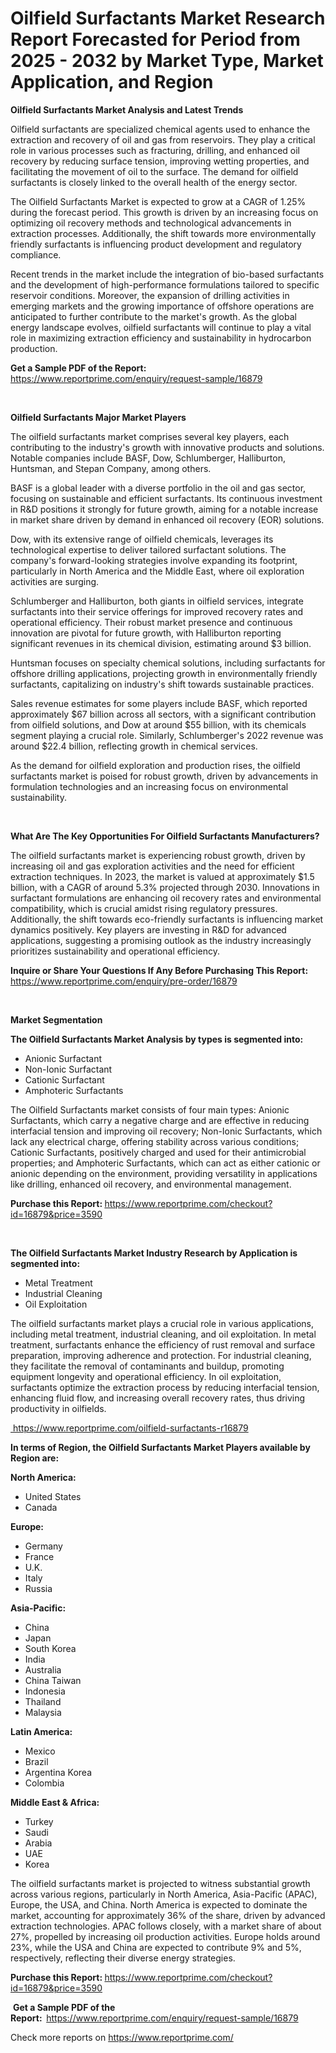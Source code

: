<p><h1>Oilfield Surfactants Market Research Report Forecasted for Period from 2025 -  2032 by Market Type, Market Application, and Region</h1></p><p><strong>Oilfield Surfactants Market Analysis and Latest Trends</strong></p>
<p><p>Oilfield surfactants are specialized chemical agents used to enhance the extraction and recovery of oil and gas from reservoirs. They play a critical role in various processes such as fracturing, drilling, and enhanced oil recovery by reducing surface tension, improving wetting properties, and facilitating the movement of oil to the surface. The demand for oilfield surfactants is closely linked to the overall health of the energy sector.</p><p>The Oilfield Surfactants Market is expected to grow at a CAGR of 1.25% during the forecast period. This growth is driven by an increasing focus on optimizing oil recovery methods and technological advancements in extraction processes. Additionally, the shift towards more environmentally friendly surfactants is influencing product development and regulatory compliance.</p><p>Recent trends in the market include the integration of bio-based surfactants and the development of high-performance formulations tailored to specific reservoir conditions. Moreover, the expansion of drilling activities in emerging markets and the growing importance of offshore operations are anticipated to further contribute to the market's growth. As the global energy landscape evolves, oilfield surfactants will continue to play a vital role in maximizing extraction efficiency and sustainability in hydrocarbon production.</p></p>
<p><strong>Get a Sample PDF of the Report:&nbsp;</strong> <a href="https://www.reportprime.com/enquiry/request-sample/16879?utm_campaign=3360&utm_medium=2&utm_source=Github&utm_content=ia&utm_term=18032025&utm_id=oilfield-surfactants">https://www.reportprime.com/enquiry/request-sample/16879</a></p>
<p>&nbsp;</p>
<p><strong>Oilfield Surfactants Major Market Players</strong></p>
<p><p>The oilfield surfactants market comprises several key players, each contributing to the industry's growth with innovative products and solutions. Notable companies include BASF, Dow, Schlumberger, Halliburton, Huntsman, and Stepan Company, among others. </p><p>BASF is a global leader with a diverse portfolio in the oil and gas sector, focusing on sustainable and efficient surfactants. Its continuous investment in R&D positions it strongly for future growth, aiming for a notable increase in market share driven by demand in enhanced oil recovery (EOR) solutions.</p><p>Dow, with its extensive range of oilfield chemicals, leverages its technological expertise to deliver tailored surfactant solutions. The company's forward-looking strategies involve expanding its footprint, particularly in North America and the Middle East, where oil exploration activities are surging.</p><p>Schlumberger and Halliburton, both giants in oilfield services, integrate surfactants into their service offerings for improved recovery rates and operational efficiency. Their robust market presence and continuous innovation are pivotal for future growth, with Halliburton reporting significant revenues in its chemical division, estimating around $3 billion.</p><p>Huntsman focuses on specialty chemical solutions, including surfactants for offshore drilling applications, projecting growth in environmentally friendly surfactants, capitalizing on industry's shift towards sustainable practices.</p><p>Sales revenue estimates for some players include BASF, which reported approximately $67 billion across all sectors, with a significant contribution from oilfield solutions, and Dow at around $55 billion, with its chemicals segment playing a crucial role. Similarly, Schlumberger's 2022 revenue was around $22.4 billion, reflecting growth in chemical services.</p><p>As the demand for oilfield exploration and production rises, the oilfield surfactants market is poised for robust growth, driven by advancements in formulation technologies and an increasing focus on environmental sustainability.</p></p>
<p>&nbsp;</p>
<p><strong>What Are The Key Opportunities For Oilfield Surfactants Manufacturers?</strong></p>
<p><p>The oilfield surfactants market is experiencing robust growth, driven by increasing oil and gas exploration activities and the need for efficient extraction techniques. In 2023, the market is valued at approximately $1.5 billion, with a CAGR of around 5.3% projected through 2030. Innovations in surfactant formulations are enhancing oil recovery rates and environmental compatibility, which is crucial amidst rising regulatory pressures. Additionally, the shift towards eco-friendly surfactants is influencing market dynamics positively. Key players are investing in R&D for advanced applications, suggesting a promising outlook as the industry increasingly prioritizes sustainability and operational efficiency.</p></p>
<p><strong>Inquire or Share Your Questions If Any Before Purchasing This Report:</strong> <a href="https://www.reportprime.com/enquiry/pre-order/16879?utm_campaign=3360&utm_medium=2&utm_source=Github&utm_content=ia&utm_term=18032025&utm_id=oilfield-surfactants">https://www.reportprime.com/enquiry/pre-order/16879</a></p>
<p>&nbsp;</p>
<p><strong>Market Segmentation</strong></p>
<p><strong>The Oilfield Surfactants Market Analysis by types is segmented into:</strong></p>
<p><ul><li>Anionic Surfactant</li><li>Non-Ionic Surfactant</li><li>Cationic Surfactant</li><li>Amphoteric Surfactants</li></ul></p>
<p><p>The Oilfield Surfactants market consists of four main types: Anionic Surfactants, which carry a negative charge and are effective in reducing interfacial tension and improving oil recovery; Non-Ionic Surfactants, which lack any electrical charge, offering stability across various conditions; Cationic Surfactants, positively charged and used for their antimicrobial properties; and Amphoteric Surfactants, which can act as either cationic or anionic depending on the environment, providing versatility in applications like drilling, enhanced oil recovery, and environmental management.</p></p>
<p><strong>Purchase this Report:&nbsp;</strong><a href="https://www.reportprime.com/checkout?id=16879&price=3590&utm_campaign=3360&utm_medium=2&utm_source=Github&utm_content=ia&utm_term=18032025&utm_id=oilfield-surfactants">https://www.reportprime.com/checkout?id=16879&price=3590</a></p>
<p>&nbsp;</p>
<p><strong>The Oilfield Surfactants Market Industry Research by Application is segmented into:</strong></p>
<p><ul><li>Metal Treatment</li><li>Industrial Cleaning</li><li>Oil Exploitation</li></ul></p>
<p><p>The oilfield surfactants market plays a crucial role in various applications, including metal treatment, industrial cleaning, and oil exploitation. In metal treatment, surfactants enhance the efficiency of rust removal and surface preparation, improving adherence and protection. For industrial cleaning, they facilitate the removal of contaminants and buildup, promoting equipment longevity and operational efficiency. In oil exploitation, surfactants optimize the extraction process by reducing interfacial tension, enhancing fluid flow, and increasing overall recovery rates, thus driving productivity in oilfields.</p></p>
<p><a href="https://www.reportprime.com/oilfield-surfactants-r16879?utm_campaign=3360&utm_medium=2&utm_source=Github&utm_content=ia&utm_term=18032025&utm_id=oilfield-surfactants">&nbsp;https://www.reportprime.com/oilfield-surfactants-r16879</a></p>
<p><strong>In terms of Region, the Oilfield Surfactants Market Players available by Region are:</strong></p>
<p>
    <p> <strong> North America: </strong>
        <ul>
            <li>United States</li>
            <li>Canada</li>
        </ul>
        </p> 
    <p> <strong> Europe: </strong>
        <ul>
            <li>Germany</li>
            <li>France</li>
            <li>U.K.</li>
            <li>Italy</li>
            <li>Russia</li>
        </ul>
        </p> 
    <p> <strong> Asia-Pacific: </strong>
        <ul>
            <li>China</li>
            <li>Japan</li>
            <li>South Korea</li>
            <li>India</li>
            <li>Australia</li>
            <li>China Taiwan</li>
            <li>Indonesia</li>
            <li>Thailand</li>
            <li>Malaysia</li>
        </ul>
        </p> 
    <p> <strong> Latin America: </strong>
        <ul>
            <li>Mexico</li>
            <li>Brazil</li>
            <li>Argentina Korea</li>
            <li>Colombia</li>
        </ul>
        </p> 
    <p> <strong> Middle East & Africa: </strong>
        <ul>
            <li>Turkey</li>
            <li>Saudi</li>
            <li>Arabia</li>
            <li>UAE</li>
            <li>Korea</li>
        </ul>
    </p>
    </p>
<p><p>The oilfield surfactants market is projected to witness substantial growth across various regions, particularly in North America, Asia-Pacific (APAC), Europe, the USA, and China. North America is expected to dominate the market, accounting for approximately 36% of the share, driven by advanced extraction technologies. APAC follows closely, with a market share of about 27%, propelled by increasing oil production activities. Europe holds around 23%, while the USA and China are expected to contribute 9% and 5%, respectively, reflecting their diverse energy strategies.</p></p>
<p><strong>Purchase this Report: </strong><a href="https://www.reportprime.com/checkout?id=16879&price=3590&utm_campaign=3360&utm_medium=2&utm_source=Github&utm_content=ia&utm_term=18032025&utm_id=oilfield-surfactants">https://www.reportprime.com/checkout?id=16879&price=3590</a></p>
<p>&nbsp;<strong>Get a Sample PDF of the Report:&nbsp;&nbsp;</strong><a href="https://www.reportprime.com/enquiry/request-sample/16879?utm_campaign=3360&utm_medium=2&utm_source=Github&utm_content=ia&utm_term=18032025&utm_id=oilfield-surfactants">https://www.reportprime.com/enquiry/request-sample/16879</a></p>
<p><strong></strong></p>
<p>Check more reports on <a href="https://www.reportprime.com/?utm_campaign=3360&utm_medium=2&utm_source=Github&utm_content=ia&utm_term=18032025&utm_id=oilfield-surfactants">https://www.reportprime.com/</a></p>